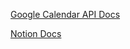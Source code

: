 [Google Calendar API Docs](https://developers.google.com/calendar/v3/reference/events/get)

[Notion Docs](https://developers.notion.com/reference/patch-page)